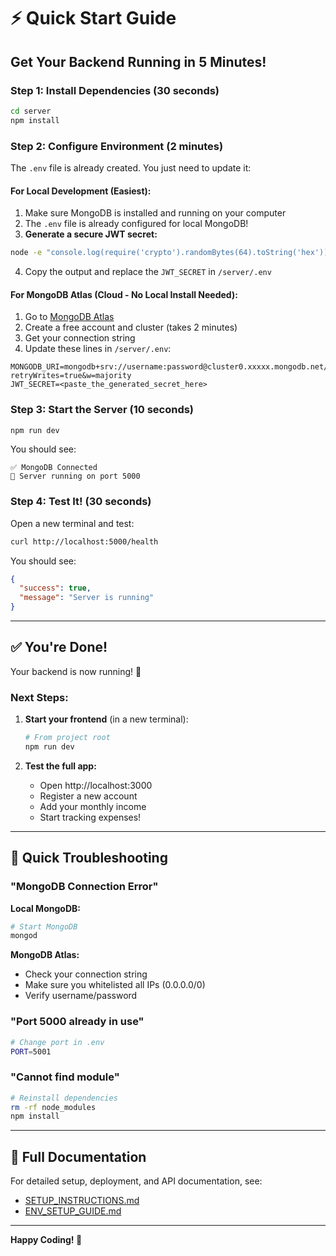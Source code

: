 # ⚡ Quick Start Guide

## Get Your Backend Running in 5 Minutes!

### Step 1: Install Dependencies (30 seconds)

```bash
cd server
npm install
```

### Step 2: Configure Environment (2 minutes)

The `.env` file is already created. You just need to update it:

#### For Local Development (Easiest):

1. Make sure MongoDB is installed and running on your computer
2. The `.env` file is already configured for local MongoDB!
3. **Generate a secure JWT secret:**

```bash
node -e "console.log(require('crypto').randomBytes(64).toString('hex'))"
```

4. Copy the output and replace the `JWT_SECRET` in `/server/.env`

#### For MongoDB Atlas (Cloud - No Local Install Needed):

1. Go to [MongoDB Atlas](https://www.mongodb.com/cloud/atlas)
2. Create a free account and cluster (takes 2 minutes)
3. Get your connection string
4. Update these lines in `/server/.env`:

```env
MONGODB_URI=mongodb+srv://username:password@cluster0.xxxxx.mongodb.net/?retryWrites=true&w=majority
JWT_SECRET=<paste_the_generated_secret_here>
```

### Step 3: Start the Server (10 seconds)

```bash
npm run dev
```

You should see:

```
✅ MongoDB Connected
🚀 Server running on port 5000
```

### Step 4: Test It! (30 seconds)

Open a new terminal and test:

```bash
curl http://localhost:5000/health
```

You should see:
```json
{
  "success": true,
  "message": "Server is running"
}
```

---

## ✅ You're Done!

Your backend is now running! 🎉

### Next Steps:

1. **Start your frontend** (in a new terminal):
   ```bash
   # From project root
   npm run dev
   ```

2. **Test the full app:**
   - Open http://localhost:3000
   - Register a new account
   - Add your monthly income
   - Start tracking expenses!

---

## 🔧 Quick Troubleshooting

### "MongoDB Connection Error"

**Local MongoDB:**
```bash
# Start MongoDB
mongod
```

**MongoDB Atlas:**
- Check your connection string
- Make sure you whitelisted all IPs (0.0.0.0/0)
- Verify username/password

### "Port 5000 already in use"

```bash
# Change port in .env
PORT=5001
```

### "Cannot find module"

```bash
# Reinstall dependencies
rm -rf node_modules
npm install
```

---

## 📖 Full Documentation

For detailed setup, deployment, and API documentation, see:
- [SETUP_INSTRUCTIONS.md](./SETUP_INSTRUCTIONS.md)
- [ENV_SETUP_GUIDE.md](./ENV_SETUP_GUIDE.md)

---

**Happy Coding! 🚀**
